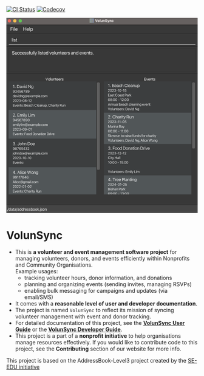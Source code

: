 [![CI Status](https://github.com/AY2425S1-CS2103T-W12-2/tp/workflows/Java%20CI/badge.svg)](https://github.com/AY2425S1-CS2103T-W12-2/tp/actions)
[![Codecov](https://codecov.io/gh/nus-cs2103-AY2425S1/tp/graph/badge.svg?token=JA7RQH158C)](https://codecov.io/gh/nus-cs2103-AY2425S1/tp)

![Ui](docs/images/Ui.png)

# VolunSync

* This is **a volunteer and event management software project** for managing volunteers, donors, and events efficiently within Nonprofits and Community Organisations.<br>
  Example usages:
  * tracking volunteer hours, donor information, and donations
  * planning and organizing events (sending invites, managing RSVPs)
  * enabling bulk messaging for campaigns and updates (via email/SMS)
* It comes with a **reasonable level of user and developer documentation**.
* The project is named `VolunSync` to reflect its mission of syncing volunteer management with event and donor tracking.
* For detailed documentation of this project, see the **[VolunSync User Guide](https://ay2425s1-cs2103t-w12-2.github.io/tp/UserGuide.html)** or the **[VolunSync Developer Guide](https://ay2425s1-cs2103t-w12-2.github.io/tp/DeveloperGuide.html)**.
* This project is a part of a **nonprofit initiative** to help organisations manage resources effectively. If you would like to contribute code to this project, see the **Contributing** section of our website for more info.

This project is based on the AddressBook-Level3 project created by the [SE-EDU initiative](https://se-education.org)
